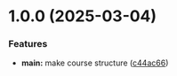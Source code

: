 # 1.0.0 (2025-03-04)


### Features

* **main:** make course structure ([c44ac66](https://github.com/si-gamderdov/os-intro/commit/c44ac66ad44cbed0d85e90daaccbda82241094be))



